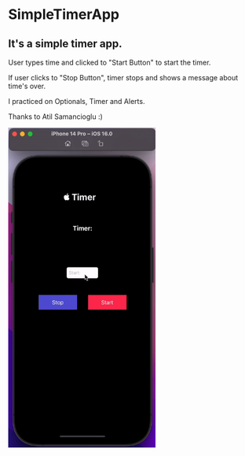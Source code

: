 # SimpleTimerApp

## It's a simple timer app. 

User types time and clicked to "Start Button" to start the timer.

If user clicks to "Stop Button", timer stops and shows a message about time's over.

I practiced on Optionals, Timer and Alerts.

Thanks to Atil Samancioglu :)


<p><img align="left" src="https://github.com/cnmalper/SimpleTimerApp/blob/main/timer.gif" width="300" height="650"/></p>

